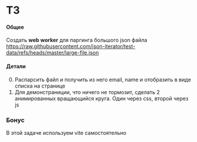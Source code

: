 # ТЗ

#### Общее
Создать **web worker** для паргинга большого json файла https://raw.githubusercontent.com/json-iterator/test-data/refs/heads/master/large-file.json

#### Детали
0. Распарсить файл и получить из него email, name и отобразить в виде списка на странице
0. Для демонстраниции, что ничего не тормозит,  сделать 2 анимированных вращающийся круга. Один через css, второй через js


### Бонус
В этой задаче используем vite самостоятельно